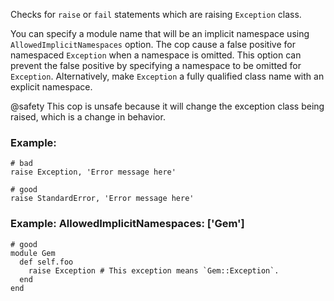 Checks for `raise` or `fail` statements which are
raising `Exception` class.

You can specify a module name that will be an implicit namespace
using `AllowedImplicitNamespaces` option. The cop cause a false positive
for namespaced `Exception` when a namespace is omitted. This option can
prevent the false positive by specifying a namespace to be omitted for
`Exception`. Alternatively, make `Exception` a fully qualified class
name with an explicit namespace.

@safety
    This cop is unsafe because it will change the exception class being
    raised, which is a change in behavior.

### Example:
    # bad
    raise Exception, 'Error message here'

    # good
    raise StandardError, 'Error message here'

### Example: AllowedImplicitNamespaces: ['Gem']
    # good
    module Gem
      def self.foo
        raise Exception # This exception means `Gem::Exception`.
      end
    end
